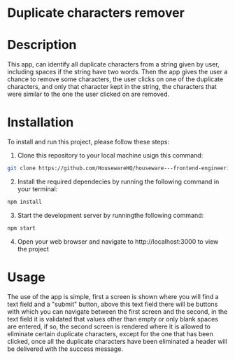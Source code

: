 # Duplicate characters remover

# Description

This app, can identify all duplicate characters from a string given by user, including spaces if the string have two words.
Then the app gives the user a chance to remove some characters, the user clicks on one of the duplicate characters, and only that character kept in the string, the characters that were similar to the one the user clicked on are removed.

# Installation

To install and run this project, please follow these steps:

1. Clone this repository to your local machine usign this command:

```bash
git clone https://github.com/HousewareHQ/houseware---frontend-engineering-octernship-JuanObandoDev.git
```

2. Install the required dependecies by running the following command in your terminal:

```bash
npm install
```

3. Start the development server by runningthe following command:

```bash
npm start
```

4. Open your web browser and navigate to http://localhost:3000 to view the project

# Usage

The use of the app is simple, first a screen is shown where you will find a text field and a "submit" button, above this text field there will be buttons with which you can navigate between the first screen and the second, in the text field it is validated that values ​​other than empty or only blank spaces are entered, if so, the second screen is rendered where it is allowed to eliminate certain duplicate characters, except for the one that has been clicked, once all the duplicate characters have been eliminated a header will be delivered with the success message.
